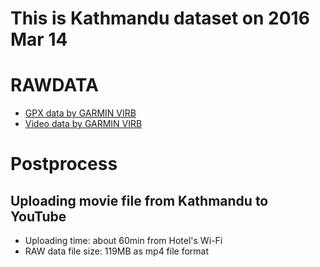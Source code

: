 # This is Kathmandu dataset on 2016 Mar 14

# RAWDATA
- <a href="https://github.com/dronebird/OpenStreetView_test/blob/master/2016-03-14_Kathmandu/Track_2016-03-14%20144807.gpx">GPX data by GARMIN VIRB</a>
- <a href="https://youtu.be/y8BxuxsT954">Video data by GARMIN VIRB</a>

# Postprocess
## Uploading movie file from Kathmandu to YouTube
- Uploading time: about 60min from Hotel's Wi-Fi
- RAW data file size: 119MB as mp4 file format

